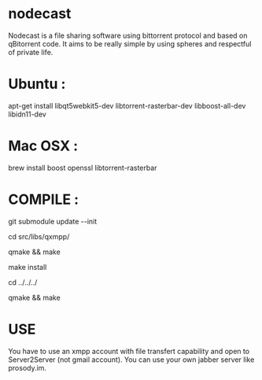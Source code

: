 nodecast
========

Nodecast is a file sharing software using bittorrent protocol and based on qBitorrent code.
It aims to be really simple by using spheres and respectful of private life.

Ubuntu :
========

apt-get install libqt5webkit5-dev libtorrent-rasterbar-dev libboost-all-dev libidn11-dev 


Mac OSX :
========

brew install boost openssl libtorrent-rasterbar

COMPILE :
========

git submodule update --init

cd src/libs/qxmpp/

qmake && make

make install

cd ../../../

qmake && make


USE
====

You have to use an xmpp account with file transfert capability and open to Server2Server (not gmail account). You can use your own jabber server like prosody.im.
